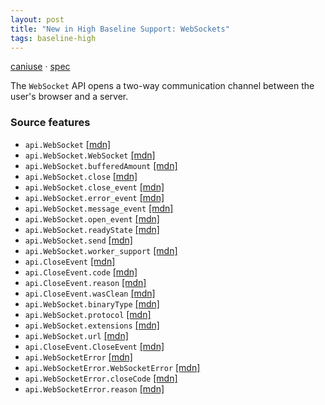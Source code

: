 ```yaml
---
layout: post
title: "New in High Baseline Support: WebSockets"
tags: baseline-high
---
```


[caniuse](https://caniuse.com/?search=websockets) · [spec](https://websockets.spec.whatwg.org/)

The `WebSocket` API opens a two-way communication channel between the user's browser and a server.

### Source features

- ``api.WebSocket`` [[mdn]](https://https://developer.mozilla.org/en-US/search?q=api.WebSocket)
- ``api.WebSocket.WebSocket`` [[mdn]](https://https://developer.mozilla.org/en-US/search?q=api.WebSocket.WebSocket)
- ``api.WebSocket.bufferedAmount`` [[mdn]](https://https://developer.mozilla.org/en-US/search?q=api.WebSocket.bufferedAmount)
- ``api.WebSocket.close`` [[mdn]](https://https://developer.mozilla.org/en-US/search?q=api.WebSocket.close)
- ``api.WebSocket.close_event`` [[mdn]](https://https://developer.mozilla.org/en-US/search?q=api.WebSocket.close_event)
- ``api.WebSocket.error_event`` [[mdn]](https://https://developer.mozilla.org/en-US/search?q=api.WebSocket.error_event)
- ``api.WebSocket.message_event`` [[mdn]](https://https://developer.mozilla.org/en-US/search?q=api.WebSocket.message_event)
- ``api.WebSocket.open_event`` [[mdn]](https://https://developer.mozilla.org/en-US/search?q=api.WebSocket.open_event)
- ``api.WebSocket.readyState`` [[mdn]](https://https://developer.mozilla.org/en-US/search?q=api.WebSocket.readyState)
- ``api.WebSocket.send`` [[mdn]](https://https://developer.mozilla.org/en-US/search?q=api.WebSocket.send)
- ``api.WebSocket.worker_support`` [[mdn]](https://https://developer.mozilla.org/en-US/search?q=api.WebSocket.worker_support)
- ``api.CloseEvent`` [[mdn]](https://https://developer.mozilla.org/en-US/search?q=api.CloseEvent)
- ``api.CloseEvent.code`` [[mdn]](https://https://developer.mozilla.org/en-US/search?q=api.CloseEvent.code)
- ``api.CloseEvent.reason`` [[mdn]](https://https://developer.mozilla.org/en-US/search?q=api.CloseEvent.reason)
- ``api.CloseEvent.wasClean`` [[mdn]](https://https://developer.mozilla.org/en-US/search?q=api.CloseEvent.wasClean)
- ``api.WebSocket.binaryType`` [[mdn]](https://https://developer.mozilla.org/en-US/search?q=api.WebSocket.binaryType)
- ``api.WebSocket.protocol`` [[mdn]](https://https://developer.mozilla.org/en-US/search?q=api.WebSocket.protocol)
- ``api.WebSocket.extensions`` [[mdn]](https://https://developer.mozilla.org/en-US/search?q=api.WebSocket.extensions)
- ``api.WebSocket.url`` [[mdn]](https://https://developer.mozilla.org/en-US/search?q=api.WebSocket.url)
- ``api.CloseEvent.CloseEvent`` [[mdn]](https://https://developer.mozilla.org/en-US/search?q=api.CloseEvent.CloseEvent)
- ``api.WebSocketError`` [[mdn]](https://https://developer.mozilla.org/en-US/search?q=api.WebSocketError)
- ``api.WebSocketError.WebSocketError`` [[mdn]](https://https://developer.mozilla.org/en-US/search?q=api.WebSocketError.WebSocketError)
- ``api.WebSocketError.closeCode`` [[mdn]](https://https://developer.mozilla.org/en-US/search?q=api.WebSocketError.closeCode)
- ``api.WebSocketError.reason`` [[mdn]](https://https://developer.mozilla.org/en-US/search?q=api.WebSocketError.reason)
